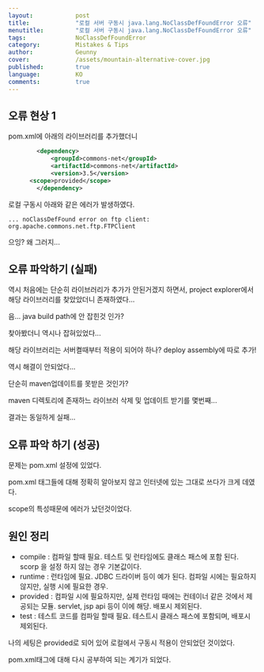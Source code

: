 ```yaml
---
layout:            post
title:             "로컬 서버 구동시 java.lang.NoClassDefFoundError 오류"
menutitle:         "로컬 서버 구동시 java.lang.NoClassDefFoundError 오류"
tags:              NoClassDefFoundError
category:          Mistakes & Tips
author:            Geunny
cover:             /assets/mountain-alternative-cover.jpg
published:         true
language:          KO
comments:          true
---
```


## 오류 현상 1

pom.xml에 아래의 라이브러리를 추가했더니
```xml
		<dependency>
			<groupId>commons-net</groupId>
			<artifactId>commons-net</artifactId>
			<version>3.5</version>
      <scope>provided</scope>
		</dependency>
```

로컬 구동시 아래와 같은 에러가 발생하였다.
```text
... noClassDefFound error on ftp client: org.apache.commons.net.ftp.FTPClient

```

으잉? 왜 그러지...

## 오류 파악하기 (실패)

역시 처음에는 단순히 라이브러리가 추가가 안된거겠지 하면서,
project explorer에서 해당 라이브러리를 찾았았더니 존재하였다...

음... java build path에 안 잡힌것 인가?

찾아봤더니 역시나 잡혀있었다...


해당 라이브러리는 서버켤때부터 적용이 되어야 하나?
deploy assembly에 따로 추가!

역시 해결이 안되었다...

단순히 maven업데이트를 못받은 것인가?

maven 디렉토리에 존재하느 라이브러 삭제 및 업데이트 받기를 몇번째...

결과는 동일하게 실패...


## 오류 파악 하기 (성공)

문제는 pom.xml 설정에 있었다.

pom.xml 태그들에 대해 정확히 알아보지 않고 인터넷에 있는 그대로 쓰다가 크게 데였다.

scope의 특성때문에 에러가 났던것이었다.

## 원인 정리

 - compile : 컴파일 할때 필요. 테스트 및 런타임에도 클래스 패스에 포함 된다. scorp 을 설정 하지 않는 경우 기본값이다.
 - runtime : 런타임에 필요. JDBC 드라이버 등이 예가 된다. 컴파일 시에는 필요하지 않지만, 실행 시에 필요한 경우.
 - provided : 컴파일 시에 필요하지만, 실제 런타임 때에는 컨테이너 같은 것에서 제공되는 모듈. servlet, jsp api 등이 이에 해당. 배포시 제외된다.
 - test : 테스트 코드를 컴파일 할때 필요. 테스트시 클래스 패스에 포함되며, 배포시 제외된다.
 
나의 세팅은 provided로 되어 있어 로컬에서 구동시 적용이 안되었던 것이었다.

pom.xml태그에 대해 다시 공부하여 되는 계기가 되었다.
